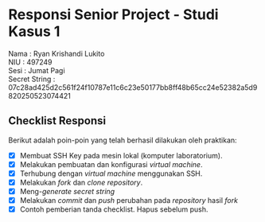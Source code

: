 # Responsi Senior Project - Studi Kasus 1

Nama : Ryan Krishandi Lukito  
NIU : 497249  
Sesi : Jumat Pagi  
Secret String : 07c28ad425d2c561f24f10787e11c6c23e50177bb8ff48b65cc24e52382a5d9820250523074421

## Checklist Responsi

Berikut adalah poin-poin yang telah berhasil dilakukan oleh praktikan:

- [x] Membuat SSH Key pada mesin lokal (komputer laboratorium).
- [x] Melakukan pembuatan dan konfigurasi _virtual machine_.
- [x] Terhubung dengan _virtual machine_ menggunakan SSH.
- [x] Melakukan _fork_ dan _clone_ _repository_.
- [x] Meng-_generate_ _secret string_
- [x] Melakukan _commit_ dan _push_ perubahan pada _repository_ hasil _fork_
- [x] Contoh pemberian tanda checklist. Hapus sebelum push.
